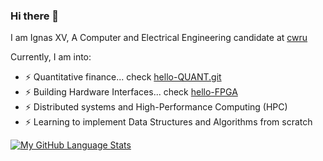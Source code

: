 ### Hi there 👋
I am Ignas XV, A Computer and Electrical Engineering candidate at [cwru](https://www.case.edu)

Currently, I am into:
- ⚡ Quantitative finance... check [hello-QUANT.git](htpps://github.com/ignasxv/hello-quant)
- ⚡ Building Hardware Interfaces... check [hello-FPGA](htpps://github.com/ignasxv/hello-FPGA)
- ⚡ Distributed systems and High-Performance Computing (HPC)
- ⚡ Learning to implement Data Structures and Algorithms from scratch


[![My GitHub Language Stats](https://github-readme-stats.vercel.app/api/top-langs/?username=ignas&langs_count=5&theme=tokyonight)]()

